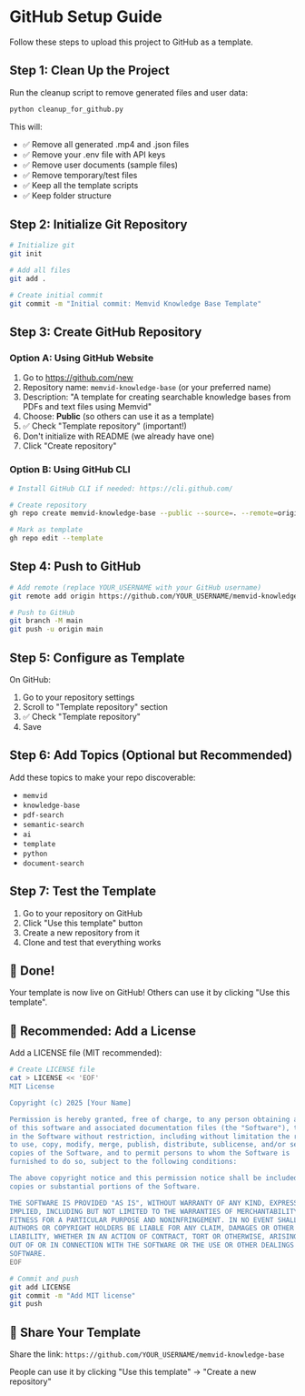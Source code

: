 # GitHub Setup Guide

Follow these steps to upload this project to GitHub as a template.

## Step 1: Clean Up the Project

Run the cleanup script to remove generated files and user data:

```bash
python cleanup_for_github.py
```

This will:
- ✅ Remove all generated .mp4 and .json files
- ✅ Remove your .env file with API keys
- ✅ Remove user documents (sample files)
- ✅ Remove temporary/test files
- ✅ Keep all the template scripts
- ✅ Keep folder structure

## Step 2: Initialize Git Repository

```bash
# Initialize git
git init

# Add all files
git add .

# Create initial commit
git commit -m "Initial commit: Memvid Knowledge Base Template"
```

## Step 3: Create GitHub Repository

### Option A: Using GitHub Website

1. Go to https://github.com/new
2. Repository name: `memvid-knowledge-base` (or your preferred name)
3. Description: "A template for creating searchable knowledge bases from PDFs and text files using Memvid"
4. Choose: **Public** (so others can use it as a template)
5. ✅ Check "Template repository" (important!)
6. Don't initialize with README (we already have one)
7. Click "Create repository"

### Option B: Using GitHub CLI

```bash
# Install GitHub CLI if needed: https://cli.github.com/

# Create repository
gh repo create memvid-knowledge-base --public --source=. --remote=origin

# Mark as template
gh repo edit --template
```

## Step 4: Push to GitHub

```bash
# Add remote (replace YOUR_USERNAME with your GitHub username)
git remote add origin https://github.com/YOUR_USERNAME/memvid-knowledge-base.git

# Push to GitHub
git branch -M main
git push -u origin main
```

## Step 5: Configure as Template

On GitHub:

1. Go to your repository settings
2. Scroll to "Template repository" section
3. ✅ Check "Template repository"
4. Save

## Step 6: Add Topics (Optional but Recommended)

Add these topics to make your repo discoverable:

- `memvid`
- `knowledge-base`
- `pdf-search`
- `semantic-search`
- `ai`
- `template`
- `python`
- `document-search`

## Step 7: Test the Template

1. Go to your repository on GitHub
2. Click "Use this template" button
3. Create a new repository from it
4. Clone and test that everything works

## 🎉 Done!

Your template is now live on GitHub! Others can use it by clicking "Use this template".

## 📝 Recommended: Add a License

Add a LICENSE file (MIT recommended):

```bash
# Create LICENSE file
cat > LICENSE << 'EOF'
MIT License

Copyright (c) 2025 [Your Name]

Permission is hereby granted, free of charge, to any person obtaining a copy
of this software and associated documentation files (the "Software"), to deal
in the Software without restriction, including without limitation the rights
to use, copy, modify, merge, publish, distribute, sublicense, and/or sell
copies of the Software, and to permit persons to whom the Software is
furnished to do so, subject to the following conditions:

The above copyright notice and this permission notice shall be included in all
copies or substantial portions of the Software.

THE SOFTWARE IS PROVIDED "AS IS", WITHOUT WARRANTY OF ANY KIND, EXPRESS OR
IMPLIED, INCLUDING BUT NOT LIMITED TO THE WARRANTIES OF MERCHANTABILITY,
FITNESS FOR A PARTICULAR PURPOSE AND NONINFRINGEMENT. IN NO EVENT SHALL THE
AUTHORS OR COPYRIGHT HOLDERS BE LIABLE FOR ANY CLAIM, DAMAGES OR OTHER
LIABILITY, WHETHER IN AN ACTION OF CONTRACT, TORT OR OTHERWISE, ARISING FROM,
OUT OF OR IN CONNECTION WITH THE SOFTWARE OR THE USE OR OTHER DEALINGS IN THE
SOFTWARE.
EOF

# Commit and push
git add LICENSE
git commit -m "Add MIT license"
git push
```

## 🔗 Share Your Template

Share the link: `https://github.com/YOUR_USERNAME/memvid-knowledge-base`

People can use it by clicking "Use this template" → "Create a new repository"
